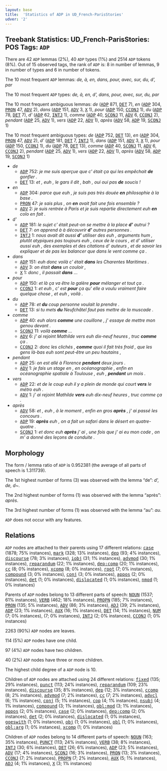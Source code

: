```yaml
---
layout: base
title:  'Statistics of ADP in UD_French-ParisStories'
udver: '2'
---
```


## Treebank Statistics: UD_French-ParisStories: POS Tags: `ADP`

There are 42 `ADP` lemmas (2%), 40 `ADP` types (1%) and 2514 `ADP` tokens (8%).
Out of 15 observed tags, the rank of `ADP` is: 8 in number of lemmas, 9 in number of types and 6 in number of tokens.

The 10 most frequent `ADP` lemmas: <em>de, à, en, dans, pour, avec, sur, du, d', par</em>

The 10 most frequent `ADP` types:  <em>de, à, en, d', dans, pour, avec, sur, du, par</em>

The 10 most frequent ambiguous lemmas: <em>de</em> (<tt><a href="fr_parisstories-pos-ADP.html">ADP</a></tt> 871, <tt><a href="fr_parisstories-pos-DET.html">DET</a></tt> 7), <em>en</em> (<tt><a href="fr_parisstories-pos-ADP.html">ADP</a></tt> 304, <tt><a href="fr_parisstories-pos-PRON.html">PRON</a></tt> 47, <tt><a href="fr_parisstories-pos-ADV.html">ADV</a></tt> 2), <em>dans</em> (<tt><a href="fr_parisstories-pos-ADP.html">ADP</a></tt> 151, <tt><a href="fr_parisstories-pos-ADV.html">ADV</a></tt> 3, <tt><a href="fr_parisstories-pos-X.html">X</a></tt> 1), <em>pour</em> (<tt><a href="fr_parisstories-pos-ADP.html">ADP</a></tt> 150, <tt><a href="fr_parisstories-pos-CCONJ.html">CCONJ</a></tt> 1), <em>du</em> (<tt><a href="fr_parisstories-pos-ADP.html">ADP</a></tt> 78, <tt><a href="fr_parisstories-pos-DET.html">DET</a></tt> 7), <em>d'</em> (<tt><a href="fr_parisstories-pos-ADP.html">ADP</a></tt> 62, <tt><a href="fr_parisstories-pos-INTJ.html">INTJ</a></tt> 1), <em>comme</em> (<tt><a href="fr_parisstories-pos-ADP.html">ADP</a></tt> 40, <tt><a href="fr_parisstories-pos-SCONJ.html">SCONJ</a></tt> 11, <tt><a href="fr_parisstories-pos-ADV.html">ADV</a></tt> 6, <tt><a href="fr_parisstories-pos-CCONJ.html">CCONJ</a></tt> 2), <em>pendant</em> (<tt><a href="fr_parisstories-pos-ADP.html">ADP</a></tt> 25, <tt><a href="fr_parisstories-pos-ADV.html">ADV</a></tt> 1), <em>vers</em> (<tt><a href="fr_parisstories-pos-ADP.html">ADP</a></tt> 22, <tt><a href="fr_parisstories-pos-ADV.html">ADV</a></tt> 1), <em>après</em> (<tt><a href="fr_parisstories-pos-ADV.html">ADV</a></tt> 58, <tt><a href="fr_parisstories-pos-ADP.html">ADP</a></tt> 19, <tt><a href="fr_parisstories-pos-SCONJ.html">SCONJ</a></tt> 1)

The 10 most frequent ambiguous types:  <em>de</em> (<tt><a href="fr_parisstories-pos-ADP.html">ADP</a></tt> 752, <tt><a href="fr_parisstories-pos-DET.html">DET</a></tt> 13), <em>en</em> (<tt><a href="fr_parisstories-pos-ADP.html">ADP</a></tt> 304, <tt><a href="fr_parisstories-pos-PRON.html">PRON</a></tt> 47, <tt><a href="fr_parisstories-pos-ADV.html">ADV</a></tt> 2), <em>d'</em> (<tt><a href="fr_parisstories-pos-ADP.html">ADP</a></tt> 181, <tt><a href="fr_parisstories-pos-DET.html">DET</a></tt> 7, <tt><a href="fr_parisstories-pos-INTJ.html">INTJ</a></tt> 1), <em>dans</em> (<tt><a href="fr_parisstories-pos-ADP.html">ADP</a></tt> 151, <tt><a href="fr_parisstories-pos-ADV.html">ADV</a></tt> 3, <tt><a href="fr_parisstories-pos-X.html">X</a></tt> 1), <em>pour</em> (<tt><a href="fr_parisstories-pos-ADP.html">ADP</a></tt> 150, <tt><a href="fr_parisstories-pos-CCONJ.html">CCONJ</a></tt> 1), <em>du</em> (<tt><a href="fr_parisstories-pos-ADP.html">ADP</a></tt> 78, <tt><a href="fr_parisstories-pos-DET.html">DET</a></tt> 13), <em>comme</em> (<tt><a href="fr_parisstories-pos-ADP.html">ADP</a></tt> 40, <tt><a href="fr_parisstories-pos-SCONJ.html">SCONJ</a></tt> 11, <tt><a href="fr_parisstories-pos-ADV.html">ADV</a></tt> 6, <tt><a href="fr_parisstories-pos-CCONJ.html">CCONJ</a></tt> 2), <em>pendant</em> (<tt><a href="fr_parisstories-pos-ADP.html">ADP</a></tt> 25, <tt><a href="fr_parisstories-pos-ADV.html">ADV</a></tt> 1), <em>vers</em> (<tt><a href="fr_parisstories-pos-ADP.html">ADP</a></tt> 22, <tt><a href="fr_parisstories-pos-ADV.html">ADV</a></tt> 1), <em>après</em> (<tt><a href="fr_parisstories-pos-ADV.html">ADV</a></tt> 58, <tt><a href="fr_parisstories-pos-ADP.html">ADP</a></tt> 19, <tt><a href="fr_parisstories-pos-SCONJ.html">SCONJ</a></tt> 1)


* <em>de</em>
  * <tt><a href="fr_parisstories-pos-ADP.html">ADP</a></tt> 752: <em>je me suis aperçue que c' était ça qui les empêchait <b>de</b> gonfler .</em>
  * <tt><a href="fr_parisstories-pos-DET.html">DET</a></tt> 13: <em>et , euh , le gars il dit , bah , oui oui pas <b>de</b> soucis !</em>
* <em>en</em>
  * <tt><a href="fr_parisstories-pos-ADP.html">ADP</a></tt> 304: <em>parce que euh , je suis pas très douée <b>en</b> philosophie à la base .</em>
  * <tt><a href="fr_parisstories-pos-PRON.html">PRON</a></tt> 47: <em>je sais plus , on <b>en</b> avait fait une fois ensemble ?</em>
  * <tt><a href="fr_parisstories-pos-ADV.html">ADV</a></tt> 2: <em>je suis rentrée à Paris et je suis repartie directement euh <b>en</b> colo en fait .</em>
* <em>d'</em>
  * <tt><a href="fr_parisstories-pos-ADP.html">ADP</a></tt> 181: <em>le sujet c' était peut-on se mettre à la place <b>d'</b> autrui ?</em>
  * <tt><a href="fr_parisstories-pos-DET.html">DET</a></tt> 7: <em>on apprend à à découvrir <b>d'</b> autres personnes .</em>
  * <tt><a href="fr_parisstories-pos-INTJ.html">INTJ</a></tt> 1: <em>nous avait dit aussi <b>d'</b> utiliser des euh , arguments hum , plutôt atypiques pas toujours euh , ceux de le cours , et d' utiliser aussi euh , des exemples et des citations d' auteurs , et de savoir les expliquer et de pas les balancer que dans le vent comme ça .</em>
* <em>dans</em>
  * <tt><a href="fr_parisstories-pos-ADP.html">ADP</a></tt> 151: <em>euh donc voilà c' était <b>dans</b> les Charentes Maritimes .</em>
  * <tt><a href="fr_parisstories-pos-ADV.html">ADV</a></tt> 3: <em>on était <b>dans</b> un couloir ,</em>
  * <tt><a href="fr_parisstories-pos-X.html">X</a></tt> 1: <em>donc , il passait <b>dans</b> …</em>
* <em>pour</em>
  * <tt><a href="fr_parisstories-pos-ADP.html">ADP</a></tt> 150: <em>et là ça va être la galère <b>pour</b> mélanger et tout ça .</em>
  * <tt><a href="fr_parisstories-pos-CCONJ.html">CCONJ</a></tt> 1: <em>et euh , c' est <b>pour</b> ça qu' elle a voulu vraiment faire quelque chose , et euh , voilà .</em>
* <em>du</em>
  * <tt><a href="fr_parisstories-pos-ADP.html">ADP</a></tt> 78: <em>et <b>du</b> coup personne voulait la prendre .</em>
  * <tt><a href="fr_parisstories-pos-DET.html">DET</a></tt> 13: <em>si tu mets <b>du</b> Neufchâtel faut pas mettre de la muscade .</em>
* <em>comme</em>
  * <tt><a href="fr_parisstories-pos-ADP.html">ADP</a></tt> 40: <em>euh alors <b>comme</b> une couillone , j' essaye de mettre mon genou devant .</em>
  * <tt><a href="fr_parisstories-pos-SCONJ.html">SCONJ</a></tt> 11: <em>voilà <b>comme</b> …</em>
  * <tt><a href="fr_parisstories-pos-ADV.html">ADV</a></tt> 6: <em>j' ai rejoint Mathilde vers euh dix-neuf heures , truc <b>comme</b> ça .</em>
  * <tt><a href="fr_parisstories-pos-CCONJ.html">CCONJ</a></tt> 2: <em>donc les clichés , <b>comme</b> quoi il fait très froid , que les gens là-bas euh sont peut-être un peu hautains ,</em>
* <em>pendant</em>
  * <tt><a href="fr_parisstories-pos-ADP.html">ADP</a></tt> 25: <em>on est allé à Florence <b>pendant</b> deux jours .</em>
  * <tt><a href="fr_parisstories-pos-ADV.html">ADV</a></tt> 1: <em>je fais un stage en , en océanographie , enfin en océanographie spatiale à Toulouse , euh , <b>pendant</b> un mois .</em>
* <em>vers</em>
  * <tt><a href="fr_parisstories-pos-ADP.html">ADP</a></tt> 22: <em>et de le coup euh il y a plein de monde qui court <b>vers</b> le métro euh .</em>
  * <tt><a href="fr_parisstories-pos-ADV.html">ADV</a></tt> 1: <em>j' ai rejoint Mathilde <b>vers</b> euh dix-neuf heures , truc comme ça .</em>
* <em>après</em>
  * <tt><a href="fr_parisstories-pos-ADV.html">ADV</a></tt> 58: <em>et , euh , à le moment , enfin en gros <b>après</b> , j' ai passé les concours .</em>
  * <tt><a href="fr_parisstories-pos-ADP.html">ADP</a></tt> 19: <em><b>après</b> euh , on a fait un safari dans le désert en quatre-quatre .</em>
  * <tt><a href="fr_parisstories-pos-SCONJ.html">SCONJ</a></tt> 1: <em>et donc euh <b>après</b> j' ai , une fois que j' ai eu mon code , on m' a donné des leçons de conduite .</em>

## Morphology

The form / lemma ratio of `ADP` is 0.952381 (the average of all parts of speech is 1.311739).

The 1st highest number of forms (3) was observed with the lemma “de”: <em>d', de, d~</em>.

The 2nd highest number of forms (1) was observed with the lemma “après”: <em>après</em>.

The 3rd highest number of forms (1) was observed with the lemma “au”: <em>au</em>.

`ADP` does not occur with any features.


## Relations

`ADP` nodes are attached to their parents using 17 different relations: <tt><a href="fr_parisstories-dep-case.html">case</a></tt> (1878; 75% instances), <tt><a href="fr_parisstories-dep-mark.html">mark</a></tt> (328; 13% instances), <tt><a href="fr_parisstories-dep-dep.html">dep</a></tt> (93; 4% instances), <tt><a href="fr_parisstories-dep-discourse.html">discourse</a></tt> (78; 3% instances), <tt><a href="fr_parisstories-dep-iobj.html">iobj</a></tt> (31; 1% instances), <tt><a href="fr_parisstories-dep-advmod.html">advmod</a></tt> (30; 1% instances), <tt><a href="fr_parisstories-dep-reparandum.html">reparandum</a></tt> (22; 1% instances), <tt><a href="fr_parisstories-dep-dep-comp.html">dep:comp</a></tt> (20; 1% instances), <tt><a href="fr_parisstories-dep-cc.html">cc</a></tt> (8; 0% instances), <tt><a href="fr_parisstories-dep-xcomp.html">xcomp</a></tt> (8; 0% instances), <tt><a href="fr_parisstories-dep-root.html">root</a></tt> (7; 0% instances), <tt><a href="fr_parisstories-dep-compound.html">compound</a></tt> (3; 0% instances), <tt><a href="fr_parisstories-dep-conj.html">conj</a></tt> (3; 0% instances), <tt><a href="fr_parisstories-dep-appos.html">appos</a></tt> (2; 0% instances), <tt><a href="fr_parisstories-dep-det.html">det</a></tt> (1; 0% instances), <tt><a href="fr_parisstories-dep-dislocated.html">dislocated</a></tt> (1; 0% instances), <tt><a href="fr_parisstories-dep-nmod.html">nmod</a></tt> (1; 0% instances)

Parents of `ADP` nodes belong to 13 different parts of speech: <tt><a href="fr_parisstories-pos-NOUN.html">NOUN</a></tt> (1537; 61% instances), <tt><a href="fr_parisstories-pos-VERB.html">VERB</a></tt> (462; 18% instances), <tt><a href="fr_parisstories-pos-PROPN.html">PROPN</a></tt> (185; 7% instances), <tt><a href="fr_parisstories-pos-PRON.html">PRON</a></tt> (135; 5% instances), <tt><a href="fr_parisstories-pos-ADV.html">ADV</a></tt> (86; 3% instances), <tt><a href="fr_parisstories-pos-ADJ.html">ADJ</a></tt> (39; 2% instances), <tt><a href="fr_parisstories-pos-ADP.html">ADP</a></tt> (23; 1% instances), <tt><a href="fr_parisstories-pos-AUX.html">AUX</a></tt> (16; 1% instances), <tt><a href="fr_parisstories-pos-DET.html">DET</a></tt> (14; 1% instances), <tt><a href="fr_parisstories-pos-NUM.html">NUM</a></tt> (7; 0% instances),  (7; 0% instances), <tt><a href="fr_parisstories-pos-INTJ.html">INTJ</a></tt> (2; 0% instances), <tt><a href="fr_parisstories-pos-CCONJ.html">CCONJ</a></tt> (1; 0% instances)

2263 (90%) `ADP` nodes are leaves.

114 (5%) `ADP` nodes have one child.

97 (4%) `ADP` nodes have two children.

40 (2%) `ADP` nodes have three or more children.

The highest child degree of a `ADP` node is 10.

Children of `ADP` nodes are attached using 24 different relations: <tt><a href="fr_parisstories-dep-fixed.html">fixed</a></tt> (135; 29% instances), <tt><a href="fr_parisstories-dep-punct.html">punct</a></tt> (113; 24% instances), <tt><a href="fr_parisstories-dep-reparandum.html">reparandum</a></tt> (109; 23% instances), <tt><a href="fr_parisstories-dep-discourse.html">discourse</a></tt> (35; 8% instances), <tt><a href="fr_parisstories-dep-dep.html">dep</a></tt> (12; 3% instances), <tt><a href="fr_parisstories-dep-ccomp.html">ccomp</a></tt> (8; 2% instances), <tt><a href="fr_parisstories-dep-advmod.html">advmod</a></tt> (7; 2% instances), <tt><a href="fr_parisstories-dep-cc.html">cc</a></tt> (7; 2% instances), <tt><a href="fr_parisstories-dep-advcl.html">advcl</a></tt> (6; 1% instances), <tt><a href="fr_parisstories-dep-conj.html">conj</a></tt> (5; 1% instances), <tt><a href="fr_parisstories-dep-cop.html">cop</a></tt> (4; 1% instances), <tt><a href="fr_parisstories-dep-nsubj.html">nsubj</a></tt> (4; 1% instances), <tt><a href="fr_parisstories-dep-compound.html">compound</a></tt> (3; 1% instances), <tt><a href="fr_parisstories-dep-obl-mod.html">obl:mod</a></tt> (3; 1% instances), <tt><a href="fr_parisstories-dep-appos.html">appos</a></tt> (2; 0% instances), <tt><a href="fr_parisstories-dep-case.html">case</a></tt> (2; 0% instances), <tt><a href="fr_parisstories-dep-dep-comp.html">dep:comp</a></tt> (2; 0% instances), <tt><a href="fr_parisstories-dep-det.html">det</a></tt> (2; 0% instances), <tt><a href="fr_parisstories-dep-dislocated.html">dislocated</a></tt> (1; 0% instances), <tt><a href="fr_parisstories-dep-goeswith.html">goeswith</a></tt> (1; 0% instances), <tt><a href="fr_parisstories-dep-obj.html">obj</a></tt> (1; 0% instances), <tt><a href="fr_parisstories-dep-obl.html">obl</a></tt> (1; 0% instances), <tt><a href="fr_parisstories-dep-obl-arg.html">obl:arg</a></tt> (1; 0% instances), <tt><a href="fr_parisstories-dep-xcomp.html">xcomp</a></tt> (1; 0% instances)

Children of `ADP` nodes belong to 14 different parts of speech: <tt><a href="fr_parisstories-pos-NOUN.html">NOUN</a></tt> (163; 35% instances), <tt><a href="fr_parisstories-pos-PUNCT.html">PUNCT</a></tt> (113; 24% instances), <tt><a href="fr_parisstories-pos-VERB.html">VERB</a></tt> (38; 8% instances), <tt><a href="fr_parisstories-pos-INTJ.html">INTJ</a></tt> (30; 6% instances), <tt><a href="fr_parisstories-pos-DET.html">DET</a></tt> (26; 6% instances), <tt><a href="fr_parisstories-pos-ADP.html">ADP</a></tt> (23; 5% instances), <tt><a href="fr_parisstories-pos-ADV.html">ADV</a></tt> (17; 4% instances), <tt><a href="fr_parisstories-pos-SCONJ.html">SCONJ</a></tt> (16; 3% instances), <tt><a href="fr_parisstories-pos-PRON.html">PRON</a></tt> (13; 3% instances), <tt><a href="fr_parisstories-pos-CCONJ.html">CCONJ</a></tt> (7; 2% instances), <tt><a href="fr_parisstories-pos-PROPN.html">PROPN</a></tt> (7; 2% instances), <tt><a href="fr_parisstories-pos-AUX.html">AUX</a></tt> (5; 1% instances), <tt><a href="fr_parisstories-pos-ADJ.html">ADJ</a></tt> (4; 1% instances), <tt><a href="fr_parisstories-pos-X.html">X</a></tt> (3; 1% instances)

